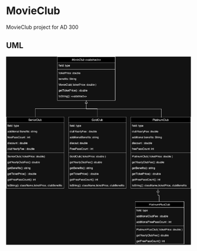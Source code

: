 # MovieClub
MovieClub project for AD 300
## UML
![movieClub.drawio.png](./.idea/img/movieClub.drawio.png)